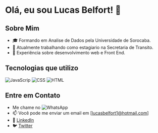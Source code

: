 # Olá, eu sou Lucas Belfort! 👋

## Sobre Mim
- 🎓 Formando em Analise de Dados pela Universidade de Sorocaba.
- 💼 Atualmente trabalhando como estagiario na Secretaria de Transito.
- 🌱 Experiência sobre desenvolvimento web e Front End.

## Tecnologias que utilizo
![JavaScrip](https://img.shields.io/badge/-JavaScript-black?style=flat-square&logo=javascript)
![CSS](https://img.shields.io/badge/-CSS-black?style=flat-square&logo=css)
![HTML](https://img.shields.io/badge/-HTML-black?style=flat-square&logo=html)


## Entre em Contato
- Me chame no ![WhatsApp](https://img.shields.io/badge/WhatsApp-25D366?style=for-the-badge&logo=whatsapp&logoColor=white)
- 📫 Você pode me enviar um email em [lucasbelfort1@hotmail.com]
- 💼 [LinkedIn](https://www.linkedin.com/in/lucas-belfort-darantes-medeiros-16b076269/)
- 🐦 [Twitter](https://twitter.com/Billzerae)

